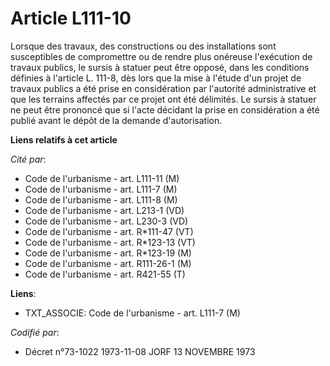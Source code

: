 # Article L111-10

Lorsque des travaux, des constructions ou des installations sont susceptibles de compromettre ou de rendre plus onéreuse
l'exécution de travaux publics, le sursis à statuer peut être opposé, dans les conditions définies à l'article L. 111-8, dès
lors que la mise à l'étude d'un projet de travaux publics a été prise en considération par l'autorité administrative et que
les terrains affectés par ce projet ont été délimités. Le sursis à statuer ne peut être prononcé que si l'acte décidant la
prise en considération a été publié avant le dépôt de la demande d'autorisation.

**Liens relatifs à cet article**

_Cité par_:

  - Code de l'urbanisme - art. L111-11 (M)
  - Code de l'urbanisme - art. L111-7 (M)
  - Code de l'urbanisme - art. L111-8 (M)
  - Code de l'urbanisme - art. L213-1 (VD)
  - Code de l'urbanisme - art. L230-3 (VD)
  - Code de l'urbanisme - art. R*111-47 (VT)
  - Code de l'urbanisme - art. R*123-13 (VT)
  - Code de l'urbanisme - art. R*123-19 (M)
  - Code de l'urbanisme - art. R111-26-1 (M)
  - Code de l'urbanisme - art. R421-55 (T)

**Liens**:

  - TXT_ASSOCIE: Code de l'urbanisme - art. L111-7 (M)

_Codifié par_:

  - Décret n°73-1022 1973-11-08 JORF 13 NOVEMBRE 1973
